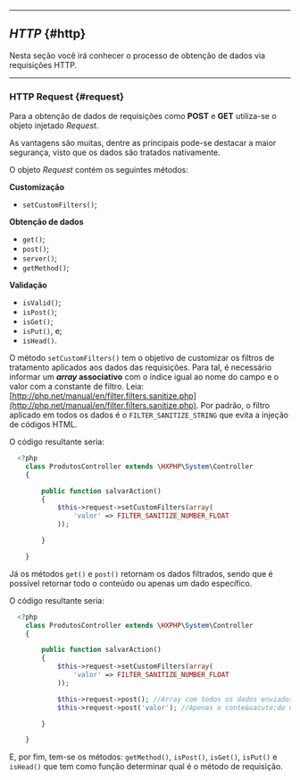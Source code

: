 ----

## *HTTP* {#http}

Nesta seção você irá conhecer o processo de obtenção de dados via requisições HTTP.

----

### HTTP Request {#request}

Para a obtenção de dados de requisições como **POST** e **GET** utiliza-se o objeto injetado *Request*.


As vantagens são muitas, dentre as principais pode-se destacar a maior segurança, visto que os dados são tratados nativamente.


O objeto *Request* contém os seguintes métodos:

**Customização**
+ `setCustomFilters()`;

**Obtenção de dados**
+ `get()`;
+ `post()`;
+ `server()`;
+ `getMethod()`;
 
**Validação**
+ `isValid()`;
+ `isPost()`;
+ `isGet()`;
+ `isPut()`, e;
+ `isHead()`.

O método `setCustomFilters()` tem o objetivo de customizar os filtros de tratamento aplicados aos dados das requisições. Para tal, é necessário informar um ***array* associativo** com o índice igual ao nome do campo e o valor com a constante de filtro. Leia: [http://php.net/manual/en/filter.filters.sanitize.php](http://php.net/manual/en/filter.filters.sanitize.php). Por padrão, o filtro aplicado em todos os dados é o `FILTER_SANITIZE_STRING` que evita a injeção de códigos HTML.


O código resultante seria:
```php
  <?php
    class ProdutosController extends \HXPHP\System\Controller
    {

        public function salvarAction()
        {
            $this->request->setCustomFilters(array(
                'valor' => FILTER_SANITIZE_NUMBER_FLOAT
            ));

        }

    }
```


Já os métodos `get()` e `post()` retornam os dados filtrados, sendo que é possível retornar todo o conteúdo ou apenas um dado específico.


O código resultante seria:
```php
  <?php
    class ProdutosController extends \HXPHP\System\Controller
    {

        public function salvarAction()
        {
            $this->request->setCustomFilters(array(
                'valor' => FILTER_SANITIZE_NUMBER_FLOAT
            ));

            $this->request->post(); //Array com todos os dados enviados
            $this->request->post('valor'); //Apenas o conte&uacute;do do campo valor

        }

    }

```


E, por fim, tem-se os métodos: `getMethod()`, `isPost()`, `isGet()`, `isPut()` e `isHead()` que tem como função determinar qual é o método de requisição.

